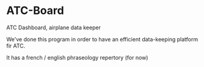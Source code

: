 # ATC-Board
ATC Dashboard, airplane data keeper

We've done this program in order to have an efficient data-keeping platform fir ATC.

It has a french / english phraseology repertory (for now)
